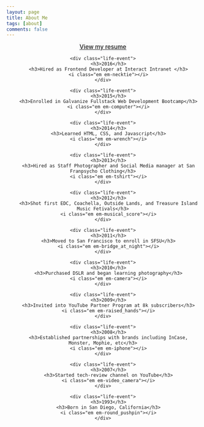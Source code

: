 ```yaml
---
layout: page
title: About Me
tags: [about]
comments: false
---
```

<style type="text/css">
	h3{
		-webkit-margin-before: 0em;
    	-webkit-margin-after: 0em;
    	font-weight: 500;
    	color: #383838;
    	font-size: 1.1em;
    }

    .life-event{
    	-webkit-margin-before: 6em;
    	-webkit-margin-after: 6em;
    }

    .btn{
    	border: 1px solid;
    border-color: rgba(229,230,233,0.5) rgba(223,224,228,0.5) #d0d1d5;
    }
</style>

<div style="text-align:center">
	<h3 class="title">
		<a class="btn zoombtn" href="/resume.pdf" target="_blank"> View my resume </a>
	</h3>

	<div class="life-event">
		<h3>2016</h3>
		<h3>Hired as Frontend Developer at Interact Intranet </h3>
		<i class="em em-necktie"></i>
	</div>

	<div class="life-event">
		<h3>2015</h3>
		<h3>Enrolled in Galvanize Fullstack Web Development Bootcamp</h3>
		<i class="em em-computer"></i>
	</div>

	<div class="life-event">
		<h3>2014</h3>
		<h3>Learned HTML, CSS, and Javascript</h3>
		<i class="em em-wrench"></i>
	</div>

	<div class="life-event">
		<h3>2013</h3>
		<h3>Hired as Staff Photographer and Social Media manager at San Franpsycho Clothing</h3>
		<i class="em em-tshirt"></i>
	</div>

	<div class="life-event">
		<h3>2012</h3>
		<h3>Shot first EDC, Coachella, Outside Lands, and Treasure Island Music Fetivals</h3>
		<i class="em em-musical_score"></i>
	</div>

	<div class="life-event">
		<h3>2011</h3>
		<h3>Moved to San Francisco to enroll in SFSU</h3>
		<i class="em em-bridge_at_night"></i>
	</div>

	<div class="life-event">
		<h3>2010</h3>
		<h3>Purchased DSLR and began learning photography</h3>
		<i class="em em-camera"></i>
	</div>
	
	<div class="life-event">
		<h3>2009</h3>
		<h3>Invited into YouTube Partner Program at 8k subscribers</h3>
		<i class="em em-raised_hands"></i>
	</div>

	<div class="life-event">
		<h3>2008</h3>
		<h3>Established partnerships with brands including InCase, Monster, Mophie, etc</h3>
		<i class="em em-iphone"></i>
	</div>
	
	<div class="life-event">
		<h3>2007</h3>
		<h3>Started tech-review channel on YouTube</h3>
		<i class="em em-video_camera"></i>
	</div>
	
	<div class="life-event">
		<h3>1993</h3>
		<h3>Born in San Diego, California</h3>
		<i class="em em-round_pushpin"></i>
	</div>

	
</div>